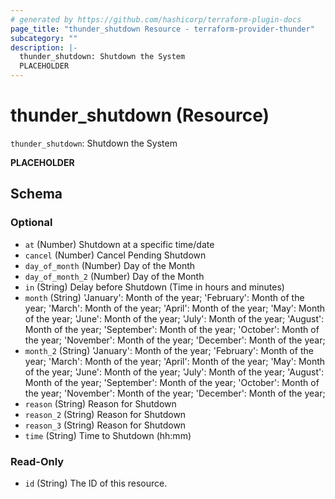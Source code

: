 ```yaml
---
# generated by https://github.com/hashicorp/terraform-plugin-docs
page_title: "thunder_shutdown Resource - terraform-provider-thunder"
subcategory: ""
description: |-
  thunder_shutdown: Shutdown the System
  PLACEHOLDER
---
```


# thunder_shutdown (Resource)

`thunder_shutdown`: Shutdown the System

__PLACEHOLDER__



<!-- schema generated by tfplugindocs -->
## Schema

### Optional

- `at` (Number) Shutdown at a specific time/date
- `cancel` (Number) Cancel Pending Shutdown
- `day_of_month` (Number) Day of the Month
- `day_of_month_2` (Number) Day of the Month
- `in` (String) Delay before Shutdown (Time in hours and minutes)
- `month` (String) 'January': Month of the year; 'February': Month of the year; 'March': Month of the year; 'April': Month of the year; 'May': Month of the year; 'June': Month of the year; 'July': Month of the year; 'August': Month of the year; 'September': Month of the year; 'October': Month of the year; 'November': Month of the year; 'December': Month of the year;
- `month_2` (String) 'January': Month of the year; 'February': Month of the year; 'March': Month of the year; 'April': Month of the year; 'May': Month of the year; 'June': Month of the year; 'July': Month of the year; 'August': Month of the year; 'September': Month of the year; 'October': Month of the year; 'November': Month of the year; 'December': Month of the year;
- `reason` (String) Reason for Shutdown
- `reason_2` (String) Reason for Shutdown
- `reason_3` (String) Reason for Shutdown
- `time` (String) Time to Shutdown (hh:mm)

### Read-Only

- `id` (String) The ID of this resource.


